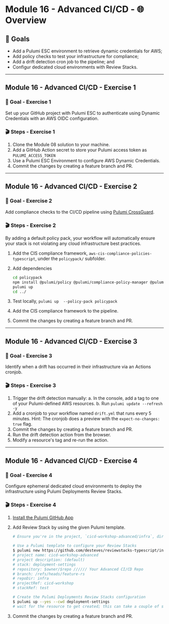 # Module 16 - Advanced CI/CD - 🌐 Overview

## 🎯 Goals

- Add a Pulumi ESC environment to retrieve dynamic credentials for AWS;
- Add policy checks to test your infrastructure for compliance;
- Add a drift detection cron job to the pipeline; and
- Configur dedicated cloud environments with Review Stacks.

---

## Module 16 - Advanced CI/CD - **Exercise 1**

### 🎯 Goal - Exercise 1

Set up your GitHub project with Pulumi ESC to authenticate using Dynamic Credentials with an AWS OIDC configuration.

### 🎬 Steps - Exercise 1

1. Clone the Module 08 solution to your machine.
2. Add a GitHub Action secret to store your Pulumi access token as `PULUMI_ACCESS_TOKEN`
3. Use a Pulumi ESC Environment to configure AWS Dynamic Credentials.
4. Commit the changes by creating a feature branch and PR.

---

## Module 16 - Advanced CI/CD - **Exercise 2**

### 🎯 Goal - Exercise 2

Add compliance checks to the CI/CD pipeline using [Pulumi CrossGuard](https://www.pulumi.com/crossguard/).

### 🎬 Steps - Exercise 2

By adding a default policy pack, your workflow will automatically ensure your stack is not violating any cloud infrastructure best practices.

1. Add the CIS compliance framework, `aws-cis-compliance-policies-typescript`, under the `policypack/` subfolder.
2. Add dependencies

    ```bash
    cd policypack
    npm install @pulumi/policy @pulumi/compliance-policy-manager @pulumi/aws-compliance-policies
    pulumi up
    cd ../
    ```

3. Test locally, `pulumi up  --policy-pack policypack`
4. Add the CIS compliance framework to the pipeline.
5. Commit the changes by creating a feature branch and PR.

---

## Module 16 - Advanced CI/CD - **Exercise 3**

### 🎯 Goal - Exercise 3

Identify when a drift has occurred in their infrastructure via an Actions cronjob.

### 🎬 Steps - Exercise 3

1. Trigger the drift detection manually:
 a. In the console, add a tag to one of your Pulumi-defined AWS resources.
 b. Run `pulumi update --refresh -y`
2. Add a cronjob to your workflow named `drift.yml` that runs every 5 minutes.
    Hint: The cronjob does a preview with the `expect-no-changes: true` flag.
3. Commit the changes by creating a feature branch and PR.
4. Run the drift detection action from the browser.
5. Modify a resource's tag and re-run the action.

---

## Module 16 - Advanced CI/CD - **Exercise 4**

### 🎯 Goal - Exercise 4

Configure ephemeral dedicated cloud environments to deploy the infrastructure using Pulumi Deployments Review Stacks.

### 🎬 Steps - Exercise 4

1. [Install the Pulumi GitHub App](https://www.pulumi.com/docs/using-pulumi/continuous-delivery/github-app/#installation-and-configuration)
2. Add Review Stack by using the given Pulumi template.

    ```bash
    # Ensure you're in the project, `cicd-workshop-advanced/infra`, directory

    # Use a Pulumi template to configure your Review Stacks
    $ pulumi new https://github.com/desteves/reviewstacks-typescript/infra --dir deployment-settings
    # project name: cicd-workshop-advanced
    # project description: (default)
    # stack: deployment-settings
    # repository: $owner/$repo ////// Your Advanced CI/CD Repo
    # branch: /refs/heads/feature-rs
    # repoDir: infra
    # projectRef: cicd-workshop
    # stackRef: test

    # Create the Pulumi Deployments Review Stacks configuration
    $ pulumi up --yes --cwd deployment-settings
    # wait for the resource to get created; this can take a couple of seconds
    ```

3. Commit the changes by creating a feature branch and PR.
